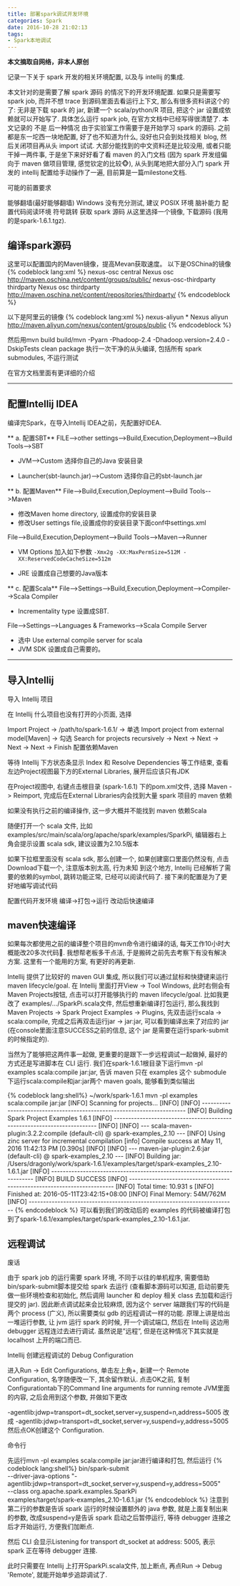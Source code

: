 ```yaml
---
title: 部署spark调试开发环境
categories: Spark
date: 2016-10-28 21:02:13
tags:
- Spark本地调试
---
```


**本文摘取自网络，非本人原创**

记录一下关于 spark 开发的相关环境配置, 以及与 intellij 的集成.

本文针对的是需要了解 spark 源码 的情况下的开发环境配置. 如果只是需要写 spark job, 而并不想 trace 到源码里面去看运行上下文, 那么有很多资料讲这个的了: 无非是下载 spark 的 jar, 新建一个 scala/python/R 项目, 把这个 jar 设置成依赖就可以开始写了. 具体怎么运行 spark job, 在官方文档中已经写得很清楚了. 本文记录的 不是 后一种情况
由于实验室工作需要于是开始学习 spark 的源码. 之前都是东一坨西一块地配置, 好了也不知道为什么, 没好也只会到处找相关 blog, 然后关闭项目再从头 import 试试. 大部分能找到的中文资料还是比较没用, 或者只能干掉一两件事, 于是坐下来好好看了看 maven 的入门文档 (因为 spark 开发组偏向于 maven 做项目管理, 感觉钦定的比较🐵), 从头到尾地把大部分入门 spark 开发的 intellij 配置给手动操作了一遍, 目前算是一篇milestone文档.
<!-- more -->
可能的前置要求

能够翻墙(最好能够翻墙)
Windows 没有充分测试, 建议 POSIX 环境
脑补能力
配置代码阅读环境 符号跳转
获取 spark 源码
从这里选择一个镜像, 下载源码 (我用的是spark-1.6.1.tgz).

## 编译spark源码
这里可以配置国内的Maven镜像，提高Mevan获取速度。
以下是OSChina的镜像
{% codeblock lang:xml %}
 <mirrors>
     <mirror>
        <id>nexus-osc</id>
        <mirrorOf>central</mirrorOf>
        <name>Nexus osc</name>
        <url>http://maven.oschina.net/content/groups/public/</url>
    </mirror>
    <mirror>
          <id>nexus-osc-thirdparty</id>
          <mirrorOf>thirdparty</mirrorOf>
          <name>Nexus osc thirdparty</name>
          <url>http://maven.oschina.net/content/repositories/thirdparty/</url>
    </mirror>
</mirrors>
{% endcodeblock %}

以下是阿里云的镜像
{% codeblock lang:xml %}
<mirrors>
	<mirror>
	<id>nexus-aliyun</id>
	<mirrorOf>*</mirrorOf>
	<name>Nexus aliyun</name>
	<url>http://maven.aliyun.com/nexus/content/groups/public</url>
	</mirror>
</mirrors>
{% endcodeblock %}

然后用mvn build
build/mvn -Pyarn -Phadoop-2.4 -Dhadoop.version=2.4.0 -DskipTests clean package 执行一次干净的从头编译, 包括所有 spark submodules, 不运行测试

在官方文档里面有更详细的介绍

---

## 配置Intellij IDEA
编译完Spark，在导入Intellij IDEA之前，先配置好IDEA.

** a. 配置SBT**
FILE-->other settings-->Build,Execution,Deployment-->Build Tools-->SBT

* JVM-->Custom
选择你自己的Java 安装目录

* Launcher(sbt-launch.jar)-->Custom
选择你自己的sbt-launch.jar

** b. 配置Maven**
File-->Build,Execution,Deployment-->Build Tools-->Maven

* 修改Maven home directory, 设置成你的安装目录
* 修改User settings file,设置成你的安装目录下面conf中settings.xml

File-->Build,Execution,Deployment-->Build Tools-->Maven-->Runner

* VM Options 加入如下参数
`-Xmx2g -XX:MaxPermSize=512M -XX:ReservedCodeCacheSize=512m`

* JRE
设置成自己想要的Java版本

** c. 配置Scala**
File-->Settings-->Build,Execution,Deployment-->Compiler-->Scala Compiler

* Incrementality type
设置成SBT.

File-->Settings-->Languages & Frameworks-->Scala Compile Server

* 选中 Use external compile server for scala
* JVM SDK 设置成自己需要的。

---

## 导入Intellij
导入 Intellij 项目

在 Intellij 什么项目也没有打开的小页面, 选择

Import Project
    -> /path/to/spark-1.6.1/
    -> 单选 Import project from external model[Maven]
    -> 勾选 Search for projects recursively
    -> Next -> Next -> Next -> Next -> Finish
配置依赖Maven

等待 Intellij 下方状态条显示 Index 和 Resolve Dependencies 等工作结束, 查看左边Project视图最下方的External Libraries, 展开后应该只有JDK

在Project视图中, 右键点击根目录 (spark-1.6.1) 下的pom.xml文件, 选择 Maven -> Reimport, 完成后在External Libraries内会找到大量 spark 项目的 maven 依赖

如果没有执行之前的编译操作, 这一步大概并不能找到 maven 依赖Scala

随便打开一个 scala 文件, 比如examples/src/main/scala/org/apache/spark/examples/SparkPi, 编辑器右上角会提示设置 scala sdk, 建议设置为2.10.5版本

如果下拉框里面没有 scala sdk, 那么创建一个, 如果创建窗口里面仍然没有, 点击Download下载一个, 注意版本别太高, 行为未知
到这个地方, Intellij 已经解析了需要的依赖的symbol, 跳转功能正常, 已经可以阅读代码了. 接下来的配置是为了更好地编写调试代码

配置代码开发环境 编译->打包->运行
改动后快速编译

## maven快速编译
如果每次都使用之前的编译整个项目的mvn命令进行编译的话, 每天工作10小时大概能改20多次代码💩. 我想帮老板多干点活, 于是搬砖之前先去考察下有没有解决方案. 这里有一个能用的方案, 有更好的再更新.

Intellij 提供了比较好的 maven GUI 集成, 所以我们可以通过鼠标和快捷键来运行maven lifecycle/goal. 在 Intellij 里面打开View -> Tool Windows, 此时右侧会有Maven Projects按钮, 点击可以打开能够执行的 maven lifecycle/goal. 比如我更改了 examples/.../SparkPi.scala文件, 然后想重新编译打包运行, 那么我找到Maven Projects -> Spark Project Examples -> Plugins, 先双击运行scala -> scala:compile, 完成之后再双击运行jar -> jar:jar, 可以看到编译出来了对应的 jar (在console里面注意SUCCESS之前的信息, 这个 jar 是需要在运行spark-submit的时候指定的).

当然为了能够把这两件事一起做, 更重要的是跟下一步远程调试一起做掉, 最好的方式还是写进脚本在 CLI 运行. 我们在spark-1.6.1根目录下运行mvn -pl examples scala:compile jar:jar, 告诉 maven 只在 examples 这个 submodule 下运行scala:compile和jar:jar两个 maven goals, 能够看到类似输出

{% codeblock lang:shell%}
~/work/spark-1.6.1  mvn -pl examples scala:compile jar:jar
[INFO] Scanning for projects...
[INFO]
[INFO] ------------------------------------------------------------------------
[INFO] Building Spark Project Examples 1.6.1
[INFO] ------------------------------------------------------------------------
[INFO]
[INFO] --- scala-maven-plugin:3.2.2:compile (default-cli) @ spark-examples_2.10 ---
[INFO] Using zinc server for incremental compilation
[info] Compile success at May 11, 2016 11:42:13 PM [0.390s]
[INFO]
[INFO] --- maven-jar-plugin:2.6:jar (default-cli) @ spark-examples_2.10 ---
[INFO] Building jar: /Users/dragonly/work/spark-1.6.1/examples/target/spark-examples_2.10-1.6.1.jar
[INFO] ------------------------------------------------------------------------
[INFO] BUILD SUCCESS
[INFO] ------------------------------------------------------------------------
[INFO] Total time: 10.931 s
[INFO] Finished at: 2016-05-11T23:42:15+08:00
[INFO] Final Memory: 54M/762M
[INFO] ------------------------------------------------------------------------
{% endcodeblock %}
可以看到我们的改动后的 examples 的代码被编译打包到了spark-1.6.1/examples/target/spark-examples_2.10-1.6.1.jar.

## 远程调试

废话

由于 spark job 的运行需要 spark 环境, 不同于以往的单机程序, 需要借助bin/spark-submit脚本提交给 spark 去运行 (查看脚本源码可以知道, 启动前要先做一些环境检查和初始化, 然后调用 launcher 和 deploy 相关 class 去加载和运行提交的 jar). 因此断点调试起来会比较麻烦, 因为这个 server 端跟我们写的代码是两个 process (广义), 所以需要类似 gdb 的远程调试一样的功能. 原理上讲是给出一堆运行参数, 让 jvm 运行 spark 的时候, 开一个调试端口, 然后在 Intellij 这边用 debugger 远程连过去进行调试. 虽然说是”远程”, 但是在这种情况下其实就是 localhost 上开的端口而已.

Intellij 创建远程调试的 Debug Configuration

进入Run -> Edit Configurations, 单击左上角+, 新建一个 Remote Configuration, 名字随便改一下, 其余留作默认. 点击OK之前, 复制Configurationtab下的Command line arguments for running remote JVM里面的内容, 之后会用到这个参数, 并做如下更改

-agentlib:jdwp=transport=dt_socket,server=y,suspend=n,address=5005
改成
-agentlib:jdwp=transport=dt_socket,server=y,suspend=y,address=5005
然后点OK创建这个 Configuration.

命令行

先运行mvn -pl examples scala:compile jar:jar进行编译和打包, 然后运行
{% codeblock lang:shell%}
bin/spark-submit \
--driver-java-options "-agentlib:jdwp=transport=dt_socket,server=y,suspend=y,address=5005" \
--class org.apache.spark.examples.SparkPi \
examples/target/spark-examples_2.10-1.6.1.jar
{% endcodeblock %}
注意到第二行的参数是告诉 spark 运行的时候设置额外的 java 参数, 就是上面复制出来的参数, 改成suspend=y是告诉 spark 启动之后暂停运行, 等待 debugger 连接之后才开始运行, 方便我们加断点.

然后 CLI 会显示Listening for transport dt_socket at address: 5005, 表示 spark 正在等待 debugger 连接.

此时只需要在 Intellij 上打开SparkPi.scala文件, 加上断点, 再点Run -> Debug 'Remote', 就能开始单步追踪调试了.